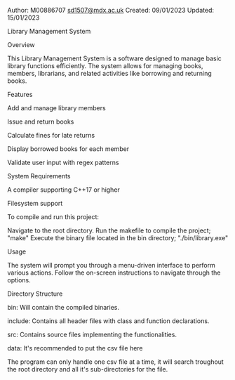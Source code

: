 Author: M00886707 <sd1507@mdx.ac.uk>
Created: 09/01/2023
Updated: 15/01/2023

Library Management System

Overview

This Library Management System is a software designed to manage basic library functions efficiently. The system allows for managing books, members, librarians, and related activities like borrowing and returning books.



Features

Add and manage library members

Issue and return books

Calculate fines for late returns

Display borrowed books for each member

Validate user input with regex patterns



System Requirements

A compiler supporting C++17 or higher

Filesystem support



To compile and run this project:

Navigate to the root directory.
Run the makefile to compile the project;
"make"
Execute the binary file located in the bin directory;
"./bin/library.exe"



Usage

The system will prompt you through a menu-driven interface to perform various actions. Follow the on-screen instructions to navigate through the options.



Directory Structure

bin: Will contain the compiled binaries.

include: Contains all header files with class and function declarations.

src: Contains source files implementing the functionalities.

data: It's recommended to put the csv file here



The program can only handle one csv file at a time, it will search troughout the root directory and all it's sub-directories for the file.
